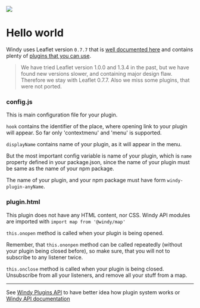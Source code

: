 ![](https://www.windy.com/img/windy-plugins/example01.gif)
# Hello world
Windy uses Leaflet version `0.7.7` that is [well documented here](http://leafletjs.com/reference-0.7.7.html) and contains plenty of [plugins that you can use](http://leafletjs.com/plugins.html).

 > We have tried Leaflet version 1.0.0 and 1.3.4 in the past, but we have
 > found new versions slower, and containing major design flaw. Therefore we
 > stay with Leaflet 0.7.7. Also we miss some plugins, that were not ported.

### config.js
This is main configuration file for your plugin.

`hook` contains the identifier of the place, where opening link to your plugin will appear. So far only 'contextmenu' and 'menu' is supported.

`displayName` contains name of your plugin, as it will appear in the menu.

But the most important config variable is name of your plugin, which is `name` property defined in your package.json, since the name of your plugin must be same as the name of your npm package.

The name of your plugin, and your npm package must have form `windy-plugin-anyName`.

### plugin.html
This plugin does not have any HTML content, nor CSS. Windy API modules are imported with `import map from '@windy/map'`

`this.onopen` method is called when your plugin is being opened.

Remember, that `this.ononpen` method can be called repeatedly (without your plugin being closed before), so make sure, that you will not to subscribe
to any listener twice.

`this.onclose` method is called when your plugin is being closed. Unsubscribe from all your listeners, and remove all your stuff from a map.

-----------------

See [Windy Plugins API](../docs/WINDY_PLUGIN.md) to have better idea how plugin system works or [Windy API documentation](../docs/WINDY_API.md)
